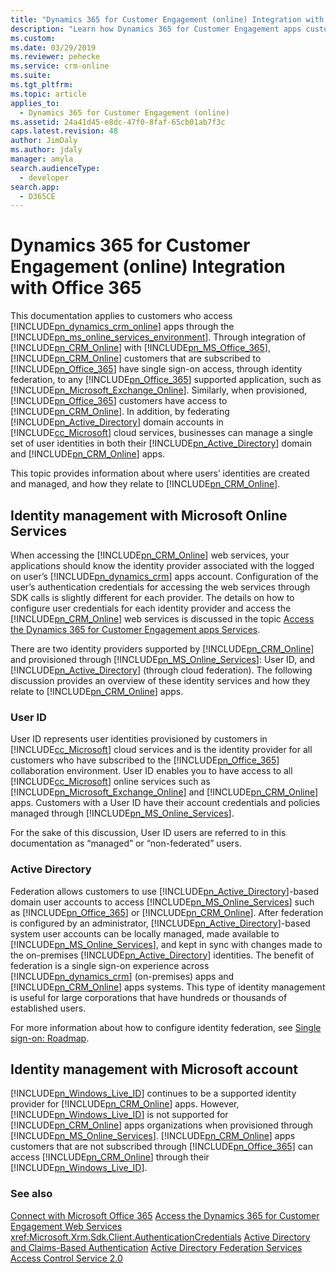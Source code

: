 ```yaml
---
title: "Dynamics 365 for Customer Engagement (online) Integration with Office 365 (Developer Guide for Dynamics 365 for Customer Engagement apps)| MicrosoftDocs"
description: "Learn how Dynamics 365 for Customer Engagement apps customers that are subscribed to Office 365 can have single sign-on access through integration of Dynamics 365 for Customer Engagement apps with Office 365"
ms.custom:
ms.date: 03/29/2019
ms.reviewer: pehecke
ms.service: crm-online
ms.suite:
ms.tgt_pltfrm:
ms.topic: article
applies_to:
  - Dynamics 365 for Customer Engagement (online)
ms.assetid: 24a41d45-e8dc-47f0-8faf-65cb01ab7f3c
caps.latest.revision: 48
author: JimDaly
ms.author: jdaly
manager: amyla
search.audienceType:
  - developer
search.app:
  - D365CE
---
```

# Dynamics 365 for Customer Engagement (online) Integration with Office 365

This documentation applies to customers who access [!INCLUDE[pn_dynamics_crm_online](../includes/pn-dynamics-crm-online.md)] apps through the [!INCLUDE[pn_ms_online_services_environment](../includes/pn-ms-online-services-environment.md)]. Through integration of [!INCLUDE[pn_CRM_Online](../includes/pn-crm-online.md)] with [!INCLUDE[pn_MS_Office_365](../includes/pn-ms-office-365.md)], [!INCLUDE[pn_CRM_Online](../includes/pn-crm-online.md)] customers that are subscribed to [!INCLUDE[pn_Office_365](../includes/pn-office-365.md)] have single sign-on access, through identity federation, to any [!INCLUDE[pn_Office_365](../includes/pn-office-365.md)] supported application, such as [!INCLUDE[pn_Microsoft_Exchange_Online](../includes/pn-microsoft-exchange-online.md)]. Similarly, when provisioned, [!INCLUDE[pn_Office_365](../includes/pn-office-365.md)] customers have access to [!INCLUDE[pn_CRM_Online](../includes/pn-crm-online.md)]. In addition, by federating [!INCLUDE[pn_Active_Directory](../includes/pn-active-directory.md)] domain accounts in [!INCLUDE[cc_Microsoft](../includes/cc-microsoft.md)] cloud services, businesses can manage a single set of user identities in both their [!INCLUDE[pn_Active_Directory](../includes/pn-active-directory.md)] domain and [!INCLUDE[pn_CRM_Online](../includes/pn-crm-online.md)] apps.

 This topic provides information about where users’ identities are created and managed, and how they relate to [!INCLUDE[pn_CRM_Online](../includes/pn-crm-online.md)].

## Identity management with Microsoft Online Services
 When accessing the [!INCLUDE[pn_CRM_Online](../includes/pn-crm-online.md)] web services, your applications should know the identity provider associated with the logged on user’s [!INCLUDE[pn_dynamics_crm](../includes/pn-dynamics-crm.md)] apps account. Configuration of the user’s authentication credentials for accessing the web services through SDK calls is slightly different for each provider. The details on how to configure user credentials for each identity provider and access the [!INCLUDE[pn_CRM_Online](../includes/pn-crm-online.md)] web services is discussed in the topic [Access the Dynamics 365 for Customer Engagement apps Services](authenticate-office-365-users-customer-engagement-web-services.md).

 There are two identity providers supported by [!INCLUDE[pn_CRM_Online](../includes/pn-crm-online.md)] and provisioned through [!INCLUDE[pn_MS_Online_Services](../includes/pn-ms-online-services.md)]: User ID, and [!INCLUDE[pn_Active_Directory](../includes/pn-active-directory.md)] (through cloud federation). The following discussion provides an overview of these identity services and how they relate to [!INCLUDE[pn_CRM_Online](../includes/pn-crm-online.md)] apps.

### User ID
 User ID represents user identities provisioned by customers in [!INCLUDE[cc_Microsoft](../includes/cc-microsoft.md)] cloud services and is the identity provider for all customers who have subscribed to the [!INCLUDE[pn_Office_365](../includes/pn-office-365.md)] collaboration environment. User ID enables you to have access to all [!INCLUDE[cc_Microsoft](../includes/cc-microsoft.md)] online services such as [!INCLUDE[pn_Microsoft_Exchange_Online](../includes/pn-microsoft-exchange-online.md)] and [!INCLUDE[pn_CRM_Online](../includes/pn-crm-online.md)] apps. Customers with a User ID have their account credentials and policies managed through [!INCLUDE[pn_MS_Online_Services](../includes/pn-ms-online-services.md)].

 For the sake of this discussion, User ID users are referred to in this documentation as “managed” or “non-federated” users.

### Active Directory
 Federation allows customers to use [!INCLUDE[pn_Active_Directory](../includes/pn-active-directory.md)]-based domain user accounts to access [!INCLUDE[pn_MS_Online_Services](../includes/pn-ms-online-services.md)] such as [!INCLUDE[pn_Office_365](../includes/pn-office-365.md)] or [!INCLUDE[pn_CRM_Online](../includes/pn-crm-online.md)]. After federation is configured by an administrator, [!INCLUDE[pn_Active_Directory](../includes/pn-active-directory.md)]-based system user accounts can be locally managed, made available to [!INCLUDE[pn_MS_Online_Services](../includes/pn-ms-online-services.md)], and kept in sync with changes made to the on-premises [!INCLUDE[pn_Active_Directory](../includes/pn-active-directory.md)] identities. The benefit of federation is a single sign-on experience across [!INCLUDE[pn_dynamics_crm](../includes/pn-dynamics-crm.md)] (on-premises) apps and [!INCLUDE[pn_CRM_Online](../includes/pn-crm-online.md)] apps systems. This type of identity management is useful for large corporations that have hundreds or thousands of established users.

 For more information about how to configure identity federation, see [Single sign-on: Roadmap](https://onlinehelp.microsoft.com/office365-enterprises/hh125004.aspx).

## Identity management with Microsoft account
 [!INCLUDE[pn_Windows_Live_ID](../includes/pn-windows-live-id.md)] continues to be a supported identity provider for [!INCLUDE[pn_CRM_Online](../includes/pn-crm-online.md)] apps. However, [!INCLUDE[pn_Windows_Live_ID](../includes/pn-windows-live-id.md)] is not supported for [!INCLUDE[pn_CRM_Online](../includes/pn-crm-online.md)] apps organizations when provisioned through [!INCLUDE[pn_MS_Online_Services](../includes/pn-ms-online-services.md)]. [!INCLUDE[pn_CRM_Online](../includes/pn-crm-online.md)] apps customers that are not subscribed through [!INCLUDE[pn_Office_365](../includes/pn-office-365.md)] can access [!INCLUDE[pn_CRM_Online](../includes/pn-crm-online.md)] through their [!INCLUDE[pn_Windows_Live_ID](../includes/pn-windows-live-id.md)].

### See also
 [Connect with Microsoft Office 365](connect-microsoft-office-365.md)
 [Access the Dynamics 365 for Customer Engagement Web Services](authenticate-office-365-users-customer-engagement-web-services.md)
 <xref:Microsoft.Xrm.Sdk.Client.AuthenticationCredentials>
 [Active Directory and Claims-Based Authentication](active-directory-claims-based-authentication.md)
 [Active Directory Federation Services](https://msdn.microsoft.com/library/bb897402.aspx)
 [Access Control Service 2.0](https://msdn.microsoft.com/library/hh147631.aspx)
